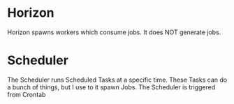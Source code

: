 # Horizon
Horizon spawns workers which consume jobs. It does NOT generate jobs.

# Scheduler
The Scheduler runs Scheduled Tasks at a specific time. These Tasks can do a bunch of things, but I use to it spawn Jobs.
The Scheduler is triggered from Crontab 